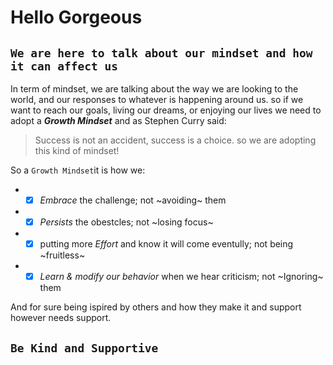 # Hello Gorgeous

## `We are here to talk about our mindset and how it can affect us`

In term of mindset, we are talking about the way we are looking to the world, and our responses to whatever is happening around us.
so if we want to reach our goals, living our dreams, or enjoying our lives we need to adopt a ***Growth Mindset***
and as Stephen Curry said:
> Success is not an accident, success is a choice.
 so we are adopting this kind of mindset!

So a `Growth Mindset`it is how we:
* -[x] *Embrace* the challenge; not ~avoiding~ them

* -[x] *Persists* the obestcles; not ~losing focus~ 

* -[x] putting more *Effort* and know it will come eventully; not being ~fruitless~ 

* -[x] *Learn & modify our behavior* when we hear criticism; not ~Ignoring~ them

And for sure being ispired by others and how they make it and support however needs support.

## `Be Kind and Supportive`
